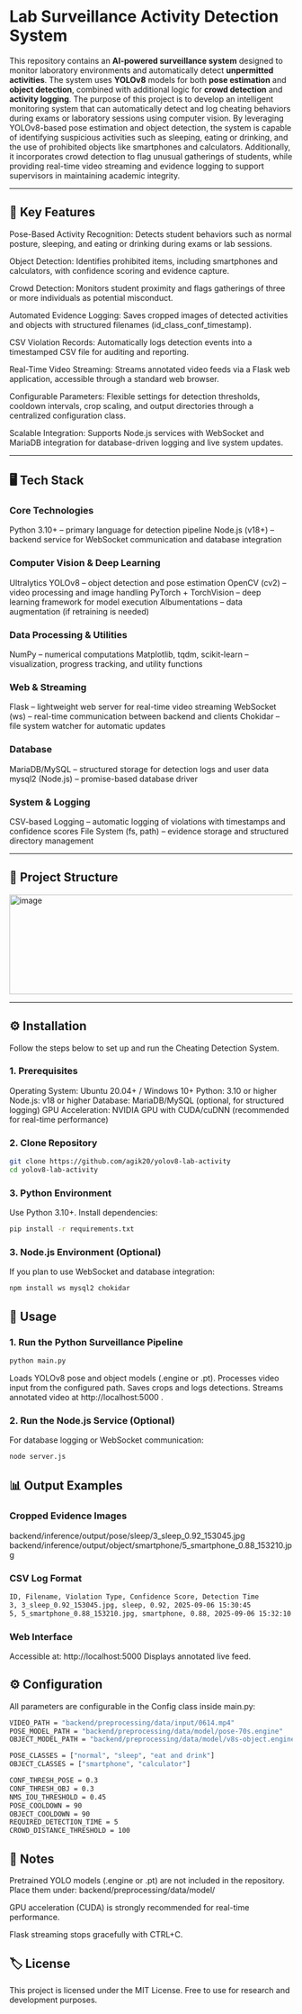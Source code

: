 # Lab Surveillance Activity Detection System

This repository contains an **AI-powered surveillance system** designed to monitor laboratory environments and automatically detect **unpermitted activities**. The system uses **YOLOv8** models for both **pose estimation** and **object detection**, combined with additional logic for **crowd detection** and **activity logging**. The purpose of this project is to develop an intelligent monitoring system that can automatically detect and log cheating behaviors during exams or laboratory sessions using computer vision. By leveraging YOLOv8-based pose estimation and object detection, the system is capable of identifying suspicious activities such as sleeping, eating or drinking, and the use of prohibited objects like smartphones and calculators. Additionally, it incorporates crowd detection to flag unusual gatherings of students, while providing real-time video streaming and evidence logging to support supervisors in maintaining academic integrity.

---

## 🔑 Key Features

Pose-Based Activity Recognition: Detects student behaviors such as normal posture, sleeping, and eating or drinking during exams or lab sessions.

Object Detection: Identifies prohibited items, including smartphones and calculators, with confidence scoring and evidence capture.

Crowd Detection: Monitors student proximity and flags gatherings of three or more individuals as potential misconduct.

Automated Evidence Logging: Saves cropped images of detected activities and objects with structured filenames (id_class_conf_timestamp).

CSV Violation Records: Automatically logs detection events into a timestamped CSV file for auditing and reporting.

Real-Time Video Streaming: Streams annotated video feeds via a Flask web application, accessible through a standard web browser.

Configurable Parameters: Flexible settings for detection thresholds, cooldown intervals, crop scaling, and output directories through a centralized configuration class.

Scalable Integration: Supports Node.js services with WebSocket and MariaDB integration for database-driven logging and live system updates.

---

## 🖥️ Tech Stack

### Core Technologies
Python 3.10+ – primary language for detection pipeline
Node.js (v18+) – backend service for WebSocket communication and database integration

### Computer Vision & Deep Learning
Ultralytics YOLOv8 – object detection and pose estimation
OpenCV (cv2) – video processing and image handling
PyTorch + TorchVision – deep learning framework for model execution
Albumentations – data augmentation (if retraining is needed)

### Data Processing & Utilities
NumPy – numerical computations
Matplotlib, tqdm, scikit-learn – visualization, progress tracking, and utility functions

### Web & Streaming
Flask – lightweight web server for real-time video streaming
WebSocket (ws) – real-time communication between backend and clients
Chokidar – file system watcher for automatic updates

### Database
MariaDB/MySQL – structured storage for detection logs and user data
mysql2 (Node.js) – promise-based database driver

### System & Logging
CSV-based Logging – automatic logging of violations with timestamps and confidence scores
File System (fs, path) – evidence storage and structured directory management

---

## 📂 Project Structure
<img width="584" height="177" alt="image" src="https://github.com/user-attachments/assets/2b12b1a4-9e29-4985-861c-b7c88f058f87" />


---

## ⚙️ Installation

Follow the steps below to set up and run the Cheating Detection System.

### 1. Prerequisites
Operating System: Ubuntu 20.04+ / Windows 10+
Python: 3.10 or higher
Node.js: v18 or higher
Database: MariaDB/MySQL (optional, for structured logging)
GPU Acceleration: NVIDIA GPU with CUDA/cuDNN (recommended for real-time performance)

### 2. Clone Repository
```bash
git clone https://github.com/agik20/yolov8-lab-activity
cd yolov8-lab-activity
```

### 3. Python Environment

Use Python 3.10+. Install dependencies:
```bash
pip install -r requirements.txt
```

### 3. Node.js Environment (Optional)

If you plan to use WebSocket and database integration:
```bash
npm install ws mysql2 chokidar
```

## 🚀 Usage
### 1. Run the Python Surveillance Pipeline
```bash
python main.py
```

Loads YOLOv8 pose and object models (.engine or .pt).
Processes video input from the configured path.
Saves crops and logs detections.
Streams annotated video at http://localhost:5000
.

### 2. Run the Node.js Service (Optional)

For database logging or WebSocket communication:

```bash
node server.js
```

## 📊 Output Examples

### Cropped Evidence Images
backend/inference/output/pose/sleep/3_sleep_0.92_153045.jpg
backend/inference/output/object/smartphone/5_smartphone_0.88_153210.jpg


### CSV Log Format
```bash
ID, Filename, Violation Type, Confidence Score, Detection Time
3, 3_sleep_0.92_153045.jpg, sleep, 0.92, 2025-09-06 15:30:45
5, 5_smartphone_0.88_153210.jpg, smartphone, 0.88, 2025-09-06 15:32:10
```

### Web Interface

Accessible at: http://localhost:5000
Displays annotated live feed.

## ⚙️ Configuration

All parameters are configurable in the Config class inside main.py:

```bash
VIDEO_PATH = "backend/preprocessing/data/input/0614.mp4"
POSE_MODEL_PATH = "backend/preprocessing/data/model/pose-70s.engine"
OBJECT_MODEL_PATH = "backend/preprocessing/data/model/v8s-object.engine"

POSE_CLASSES = ["normal", "sleep", "eat and drink"]
OBJECT_CLASSES = ["smartphone", "calculator"]

CONF_THRESH_POSE = 0.3
CONF_THRESH_OBJ = 0.3
NMS_IOU_THRESHOLD = 0.45
POSE_COOLDOWN = 90
OBJECT_COOLDOWN = 90
REQUIRED_DETECTION_TIME = 5
CROWD_DISTANCE_THRESHOLD = 100
```

## 📌 Notes

Pretrained YOLO models (.engine or .pt) are not included in the repository. Place them under:
backend/preprocessing/data/model/

GPU acceleration (CUDA) is strongly recommended for real-time performance.

Flask streaming stops gracefully with CTRL+C.

## 🏷️ License

This project is licensed under the MIT License.
Free to use for research and development purposes.

